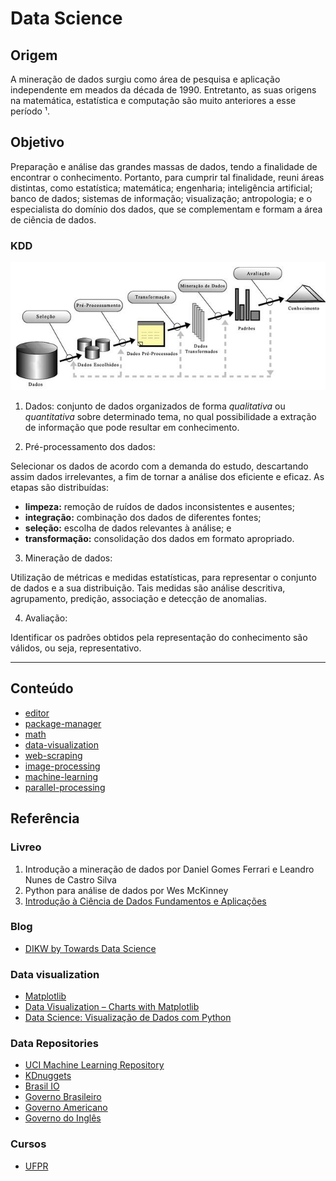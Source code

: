 # Data Science

## Origem
A mineração de dados surgiu como área de pesquisa e aplicação independente em meados da década de 1990. 
Entretanto, as suas origens na matemática, estatística e computação são muito
anteriores a esse período ¹. 

## Objetivo
Preparação e análise das grandes massas de dados, tendo a finalidade de encontrar o conhecimento.
Portanto, para cumprir tal finalidade, reuni áreas distintas, como estatística; matemática; engenharia; inteligência artificial; banco de dados; sistemas de informação; visualização; antropologia; e o especialista do domínio dos dados, que se complementam e formam a área de ciência de dados. 

### KDD 
<p align="center">
    <img src="img/kdd/pt.png">
</p>

1. Dados: 
conjunto de dados organizados de forma *qualitativa* ou *quantitativa* sobre determinado tema, no qual possibilidade a extração de informação que pode resultar em conhecimento.

2. Pré-processamento dos dados: 

Selecionar os dados de acordo com a demanda do estudo, descartando assim dados irrelevantes, a fim de tornar a análise dos eficiente e eficaz. 
As etapas são distribuídas:
* **limpeza:** remoção de ruídos de dados inconsistentes e ausentes;
* **integração:** combinação dos dados de diferentes fontes;
* **seleção:** escolha de dados relevantes à análise; e 
* **transformação:** consolidação dos dados em formato apropriado.

3. Mineração de dados:

Utilização de métricas e medidas estatísticas, para representar o conjunto de dados e a sua distribuição. 
Tais medidas são análise descritiva, agrupamento, predição, associação e detecção de anomalias.

4. Avaliação:

Identificar os padrões obtidos pela representação do conhecimento são válidos, ou seja, representativo.

---

## Conteúdo
* [editor](https://github.com/codinginbrazil/data-science/blob/main/doc/editor.md)             
* [package-manager](https://github.com/codinginbrazil/data-science/blob/main/doc/package-manager.md)  
* [math](https://github.com/codinginbrazil/data-science/blob/main/doc/math.md)             
* [data-visualization](https://github.com/codinginbrazil/data-science/blob/main/doc/data-visualization.md)  
* [web-scraping](https://github.com/codinginbrazil/data-science/blob/main/doc/web-scraping.md)
* [image-processing](https://github.com/codinginbrazil/data-science/blob/main/doc/image-processing.md)  
* [machine-learning](https://github.com/codinginbrazil/data-science/blob/main/doc/machine-learning.md) 
* [parallel-processing](https://github.com/codinginbrazil/data-science/blob/main/doc/parallel-processing.md)

## Referência

### Livreo
1. Introdução a mineração de dados por Daniel Gomes Ferrari e Leandro Nunes de Castro Silva
2. Python para análise de dados por Wes McKinney
3. [Introdução à Ciência de Dados Fundamentos e Aplicações](https://www.ime.usp.br/~jmsinger/MAE5755/cdados2019ago06.pdf)

### Blog
* [DIKW by Towards Data Science](https://towardsdatascience.com/rootstrap-dikw-model-32cef9ae6dfb)

### Data visualization
* [Matplotlib](https://matplotlib.org/api/_as_gen/matplotlib.pyplot.plot.html)
* [Data Visualization – Charts with Matplotlib](https://petamind.com/data-visualization-matplotlib-python-chart/)
* [Data Science: Visualização de Dados com Python](https://www.udemy.com/course/visualizacao-de-dados-com-python/)

### Data Repositories
* [UCI Machine Learning Repository](http://archive.ics.uci.edu/ml/index.php)
* [KDnuggets](https://www.kdnuggets.com/datasets/index.html)
* [Brasil IO](https://brasil.io/)
* [Governo Brasileiro](https://dados.gov.br/)
* [Governo Americano](https://www.data.gov/)
* [Governo do Inglês](https://data.gov.uk/)

### Cursos
* [UFPR](http://cursos.leg.ufpr.br/ML4all/1parte/)


